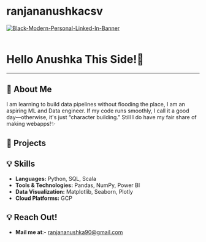 # ranjananushkacsv

<a href="https://ibb.co/1bRbWk7"><img src="https://i.ibb.co/pn4nFSb/Black-Modern-Personal-Linked-In-Banner.png" alt="Black-Modern-Personal-Linked-In-Banner" border="0"></a><br /><a target='_blank' href='https://imgbb.com/'></a><br />

# Hello Anushka This Side!🦁
---

## 👋 About Me
I am learning to build data pipelines without flooding the place, I am an aspiring ML and Data engineer. If my code runs smoothly, I call it a good day—otherwise, it's just “character building.” Still I do have my fair share of making webapps!✨

## 🚀 Projects

## 💡 Skills
- **Languages:** Python, SQL, Scala
- **Tools & Technologies:** Pandas, NumPy, Power BI
- **Data Visualization:** Matplotlib, Seaborn, Plotly
- **Cloud Platforms:** GCP

## 💡 Reach Out!
- **Mail me at**:- ranjananushka90@gmail.com 


<!---
ranjananushkacsv/ranjananushkacsv is a ✨ special ✨ repository because its `README.md` (this file) appears on your GitHub profile.
You can click the Preview link to take a look at your changes.
--->
